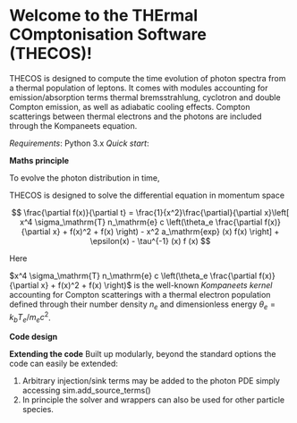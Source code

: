 # Welcome to the THErmal COmptonisation Software (THECOS)!

THECOS is designed to compute the time evolution of photon spectra from a thermal population of leptons. It comes with modules accounting for emission/absorption terms thermal bremsstrahlung, cyclotron and double Compton emission, as well as adiabatic cooling effects. Compton scatterings between thermal electrons and the photons are included through the Kompaneets equation. 

*Requirements*: Python 3.x
*Quick start*: 

**Maths principle**

To evolve the photon distribution in time, 

THECOS is designed to solve the differential equation in momentum space

$$ \frac{\partial f(x)}{\partial t}  = \frac{1}{x^2}\frac{\partial}{\partial x}\left[   x^4 \sigma_\mathrm{T} n_\mathrm{e} c \left(\theta_e \frac{\partial f(x)}{\partial x} + f(x)^2 + f(x) \right)  -  x^2 a_\mathrm{exp} (x)  f(x) \right]
    + \epsilon(x) - \tau^{-1} (x) f (x) $$

Here 

$x^4 \sigma_\mathrm{T} n_\mathrm{e} c \left(\theta_e \frac{\partial f(x)}{\partial x} + f(x)^2 + f(x) \right)$ is the well-known *Kompaneets kernel* accounting for Compton scatterings with a thermal electron population defined through their number density $n_e$ and dimensionless energy $\theta_e = k_b T_e /m_e c^2$.

**Code design**

**Extending the code**
Built up modularly, beyond the standard options the code can easily be extended: 
1. Arbitrary injection/sink terms may be added to the photon PDE simply accessing sim.add_source_terms() 
2. In principle the solver and wrappers can also be used for other particle species. 

